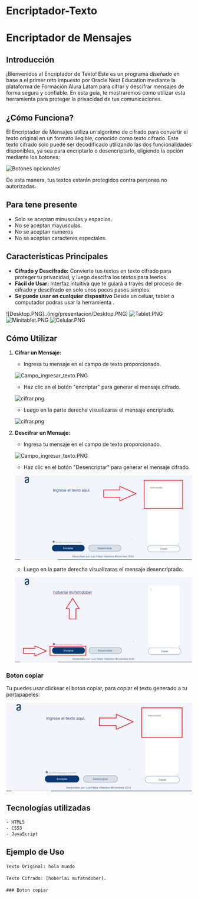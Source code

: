 # Encriptador-Texto

# Encriptador de Mensajes

## Introducción
¡Bienvenidos al Encriptador de Texto! Este es un programa diseñado en base a el primer reto impuesto por Oracle Next Education mediante la plataforma de Formación Alura Latam para cifrar y descifrar mensajes de forma segura y confiable. En esta guía, te mostraremos cómo utilizar esta herramienta para proteger la privacidad de tus comunicaciones.

## ¿Cómo Funciona?
El Encriptador de Mensajes utiliza un algoritmo de cifrado para convertir el texto original en un formato ilegible, conocido como texto cifrado. Este texto cifrado solo puede ser decodificado utilizando las dos funcionalidades disponibles, ya sea para encriptarlo o desencriptarlo, eligiendo la opción mediante los botones:

![Botones opcionales](..img/presentacion/botones.PNG)


De esta manera, tus textos estarán protegidos contra personas no autorizadas.

## Para tene presente

- Solo se aceptan minusculas y espacios.
- No se aceptan mayusculas.
- No se aceptan numeros
- No se aceptan caracteres especiales.

## Características Principales
- **Cifrado y Descifrado:** Convierte tus textos en texto cifrado para proteger tu privacidad, y luego descifra los textos para leerlos.
- **Fácil de Usar:** Interfaz intuitiva que te guiará a través del proceso de cifrado y descifrado en solo unos pocos pasos simples.
- **Se puede usar en cualquier dispositivo** Desde un celuar, tablet o computador podras usar la herramienta .

![Desktop.PNG]..(img/presentacion/Desktop.PNG)
![Tablet.PNG](..img/presentacion/Tablet.PNG)
![Minitablet.PNG](..img/presentacion/Minitablet.PNG)
![Celular.PNG](..img/presentacion/Celular.PNG)


## Cómo Utilizar
1. **Cifrar un Mensaje:**
   - Ingresa tu mensaje en el campo de texto proporcionado.

    ![Campo_ingresar_texto.PNG](..img/presentacion/Campo_ingresar_texto.PNG)
    
   - Haz clic en el botón "encriptar" para generar el mensaje cifrado.

    ![cifrar.png](..img/presentacion/Cifrar.PNG)

   - Luego en la parte derecha visualizaras  el mensaje encriptado.

    ![cifrar.png](..img/presentacion/cifrado.PNG)


    

2. **Descifrar un Mensaje:**
   - Ingresa tu mensaje en el campo de texto proporcionado.

    ![Campo_ingresar_texto.PNG](..img/presentacion/Campo_ingresar_texto.PNG)
    
   - Haz clic en el botón "Desencriptar" para generar el mensaje cifrado.

    ![descifrado.PNG](img/presentacion/descifrado.PNG)

   - Luego en la parte derecha visualizaras  el mensaje desencriptado.

    ![descifrar.PNG](img/presentacion/descifrar.PNG)
### Boton copiar

Tu puedes usar clickear el boton copiar, para copiar el texto generado a tu portapapeles:


![descifrado.PNG](img/presentacion/descifrado.PNG)

## Tecnologías utilizadas 

    - HTML5
    - CSS3
    - JavaScript

## Ejemplo de Uso
```plaintext
Texto Original: hola mundo

Texto Cifrado: [hoberlai mufatndober].

### Boton copiar


